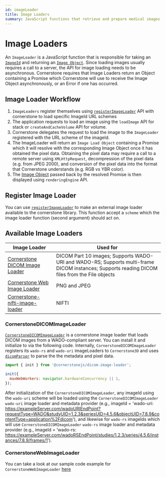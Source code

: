 ```yaml
---
id: imageLoader
title: Image Loaders
summary: JavaScript functions that retrieve and prepare medical images for display, supporting various formats and protocols through a pluggable architecture
---
```


# Image Loaders

An `ImageLoader` is a JavaScript function that is responsible for taking an [`ImageId`](./imageId.md) and returning
an [`Image Object`](./images.md). Since loading images usually requires a call to a server, the API for image loading needs to be asynchronous. Cornerstone requires that Image Loaders return an Object containing a Promise which Cornerstone will use to receive the Image Object asynchronously, or an Error if one has occurred.

## Image Loader Workflow

1. `ImageLoaders` register themselves using [`registerImageLoader`](/docs/api/core/namespaces/imageloader/functions/registerimageloader) API with cornerstone to load specific ImageId URL schemes
2. The application requests to load an image using the `loadImage` API for stack or `createAndCacheVolume` API for volume.
3. Cornerstone delegates the request to load the image to the `ImageLoader` registered with the URL scheme of the imageId.
4. The ImageLoader will return an `Image Load Object` containing a Promise which it will resolve with the corresponding Image Object once it has obtained the pixel data. Obtaining the pixel data may require a call to a remote server using `XMLHttpRequest`, decompression of the pixel data (e.g. from JPEG 2000), and conversion of the pixel data into the format that Cornerstone understands (e.g. RGB vs YBR color).
5. The [Image Object](./images.md) passed back by the resolved Promise is then displayed using `renderingEngine` API.

## Register Image Loader

You can use [`registerImageLoader`](/docs/api/core/namespaces/imageloader/functions/registerimageloader) to make an external image loader available to the
cornerstone library. This function accept a `scheme` which the image loader function (second argument) should act on.

## Available Image Loaders

| Image Loader                                                                                                            | Used for                                                                                                                                      |
| ----------------------------------------------------------------------------------------------------------------------- | --------------------------------------------------------------------------------------------------------------------------------------------- |
| [Cornerstone DICOM Image Loader](https://github.com/cornerstonejs/cornerstone3D/tree/main/packages/dicomImageLoader)    | DICOM Part 10 images; Supports WADO-URI and WADO-RS; Supports multi-frame DICOM instances; Supports reading DICOM files from the File objects |
| [Cornerstone Web Image Loader](https://github.com/cornerstonejs/cornerstoneWebImageLoader)                              | PNG and JPEG                                                                                                                                  |
| [Cornerstone-nifti-image-loader](https://github.com/cornerstonejs/cornerstone3D/tree/main/packages/nifti-volume-loader) | NIFTI                                                                                                                                         |

### CornerstoneDICOMImageLoader

[`CornerstoneDICOMImageLoader`](https://github.com/cornerstonejs/cornerstone3D/tree/main/packages/dicomImageLoader) is a cornerstone image loader that loads DICOM images from a WADO-compliant server. You can install it and initialize to via the following code. Internally, `CornerstoneDICOMImageLoader` registers its `wado-rs` and `wado-uri` imageLoaders to `Cornerstone3D` and uses [`dicomParser`](https://github.com/cornerstonejs/dicomParser) to parse the the metadata and pixel data.

```js
import { init } from '@cornerstonejs/dicom-image-loader';

init({
  maxWebWorkers: navigator.hardwareConcurrency || 1,
});
```

After initialization of the `CornerstoneDICOMImageLoader`, any imageId using the `wado-uri` scheme will be loaded using the `CornerstoneDICOMImageLoader`
`wado-uri` image loader and metadata provider (e.g., imageId = 'wado-uri: https://exampleServer.com/wadoURIEndPoint?requestType=WADO&studyUID=1.2.3&seriesUID=4.5.6&objectUID=7.8.9&contentType=application%2Fdicom'), and likewise for `wado-rs` imageIds which will use
`CornerstoneDICOMImageLoader` `wado-rs` image loader and metadata provider (e.g., imageId = 'wado-rs: https://exampleServer.com/wadoRSEndPoint/studies/1.2.3/series/4.5.6/instances/7.8.9/frames/1').

### CornerstoneWebImageLoader

You can take a look at our sample code example for `CornerstoneWebImageLoader` [here](https://github.com/cornerstonejs/cornerstone3D/tree/main/packages/core/examples/webLoader)
